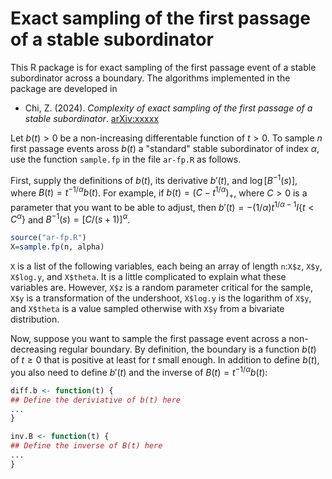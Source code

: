 # Exact sampling of the first passage of a stable subordinator
This R package is for exact sampling of the first passage event of a stable subordinator across a boundary.  The algorithms implemented in the package are developed in 

- Chi, Z. (2024). *Complexity of exact sampling of the first passage of a stable subordinator*. [arXiv:xxxxx](http://merlot.stat.uconn.edu/~zhc05001/)

Let $`b(t)>0`$ be a non-increasing differentable function of $`t>0`$.  To sample $`n`$ first passage events aross $`b(t)`$ a "standard" stable subordinator of index $`\alpha`$, use the function `sample.fp` in the file `ar-fp.R` as follows.

First, supply the definitions of $`b(t)`$, its derivative $`b'(t)`$, and $`\log [B^{-1}(s)]`$, where $`B(t)=t^{-1/\alpha} b(t)`$.  For example, if $`b(t) = (C - t^{1/\alpha})_+`$, where $`C>0`$ is a parameter that you want to be able to adjust, then $`b'(t) = -(1/\alpha) t^{1/\alpha-1} I\{t<C^\alpha\}`$ and $`B^{-1}(s) = [C/(s+1)]^\alpha`$.

```R
source("ar-fp.R")
X=sample.fp(n, alpha)
```
`X` is a list of the following variables, each being an array of length `n`:`X$z`, `X$y`, `X$log.y`, and `X$theta`.  It is a little complicated to explain what these variables are.  However, `X$z` is a random parameter critical for the sample, `X$y` is a transformation of the undershoot, `X$log.y` is the logarithm of `X$y`, and `X$theta` is a value sampled otherwise with `X$y` from a bivariate distribution.

Now, suppose you want to sample the first passage event across a non-decreasing regular boundary.  By definition, the boundary is a function $`b(t)`$ of $`t\ge0`$ that is positive at least for $`t`$ small enough.  In addition to define $`b(t)`$, you also need to define $`b'(t)`$ and the inverse of $`B(t) = t^{-1/\alpha} b(t)`$:
```R
diff.b <- function(t) {
## Define the deriviative of b(t) here
...
}

inv.B <- function(t) {
## Define the inverse of B(t) here
...
}
```

